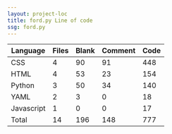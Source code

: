 ```yaml
---
layout: project-loc
title: ford.py Line of code
ssg: ford.py
---
```

<div class="table-responsive">
<table class="table">
<thead><tr>
<th>Language</th>
<th>Files</th>
<th>Blank</th>
<th>Comment</th>
<th>Code</th>
</tr></thead><tbody>
<tr><td>CSS</td><td> 4</td><td> 90</td><td> 91</td><td> 448</td></tr>
<tr><td>HTML</td><td> 4</td><td> 53</td><td> 23</td><td> 154</td></tr>
<tr><td>Python</td><td> 3</td><td> 50</td><td> 34</td><td> 140</td></tr>
<tr><td>YAML</td><td> 2</td><td> 3</td><td> 0</td><td> 18</td></tr>
<tr><td>Javascript</td><td> 1</td><td> 0</td><td> 0</td><td> 17</td></tr>
<tr><td>Total</td><td>14</td><td>196</td><td>148</td><td>777</td></tr>
</tbody></table></div>
